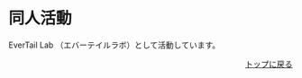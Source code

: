 # 同人活動

EverTail Lab （エバーテイルラボ）として活動しています。

<a class="link-to-top" href="/">トップに戻る</a>

<style scoped>
.link-to-top {
  text-align: right;
  display: block;
}
</style>
